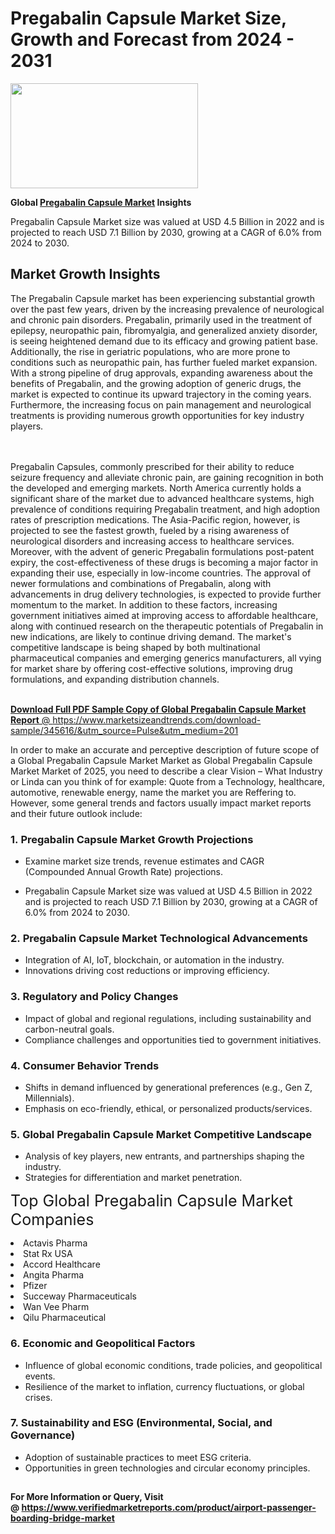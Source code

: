 <H1>Pregabalin Capsule Market Size, Growth and Forecast from 2024 - 2031</H1><img class="aligncenter size-medium wp-image-584254" src="https://thirdeyenews.in/wp-content/uploads/2024/09/Global-Market-Research-300x168.jpeg" alt="" width="300" height="168" /><p><strong>Global&nbsp;<a href="https://www.marketsizeandtrends.com/download-sample/345616/&amp;utm_source=Pulse&amp;utm_medium=201">Pregabalin Capsule Market</a> Insights</strong></p><p>Pregabalin Capsule Market size was valued at USD 4.5 Billion in 2022 and is projected to reach USD 7.1 Billion by 2030, growing at a CAGR of 6.0% from 2024 to 2030.</p><p><h2>Market Growth Insights</h2> <p>The Pregabalin Capsule market has been experiencing substantial growth over the past few years, driven by the increasing prevalence of neurological and chronic pain disorders. Pregabalin, primarily used in the treatment of epilepsy, neuropathic pain, fibromyalgia, and generalized anxiety disorder, is seeing heightened demand due to its efficacy and growing patient base. Additionally, the rise in geriatric populations, who are more prone to conditions such as neuropathic pain, has further fueled market expansion. With a strong pipeline of drug approvals, expanding awareness about the benefits of Pregabalin, and the growing adoption of generic drugs, the market is expected to continue its upward trajectory in the coming years. Furthermore, the increasing focus on pain management and neurological treatments is providing numerous growth opportunities for key industry players. <br> <a href="javascript:void(0)"></a> <br><br> <p>Pregabalin Capsules, commonly prescribed for their ability to reduce seizure frequency and alleviate chronic pain, are gaining recognition in both the developed and emerging markets. North America currently holds a significant share of the market due to advanced healthcare systems, high prevalence of conditions requiring Pregabalin treatment, and high adoption rates of prescription medications. The Asia-Pacific region, however, is projected to see the fastest growth, fueled by a rising awareness of neurological disorders and increasing access to healthcare services. Moreover, with the advent of generic Pregabalin formulations post-patent expiry, the cost-effectiveness of these drugs is becoming a major factor in expanding their use, especially in low-income countries. The approval of newer formulations and combinations of Pregabalin, along with advancements in drug delivery technologies, is expected to provide further momentum to the market. In addition to these factors, increasing government initiatives aimed at improving access to affordable healthcare, along with continued research on the therapeutic potentials of Pregabalin in new indications, are likely to continue driving demand. The market's competitive landscape is being shaped by both multinational pharmaceutical companies and emerging generics manufacturers, all vying for market share by offering cost-effective solutions, improving drug formulations, and expanding distribution channels. <br><br> <a href="javascript:void(0)"></p><p><span class=""><strong>Download Full PDF Sample Copy of Global Pregabalin Capsule Market Report</strong> @ <a href="https://www.marketsizeandtrends.com/download-sample/345616/&amp;utm_source=Pulse&amp;utm_medium=201" target="_blank">https://www.marketsizeandtrends.com/download-sample/345616/&amp;utm_source=Pulse&amp;utm_medium=201</a></span></p><p>In order to make an accurate and perceptive description of future scope of a Global&nbsp;Pregabalin Capsule Market Market as Global&nbsp;Pregabalin Capsule Market Market of 2025, you need to describe a clear Vision &ndash; What Industry or Linda can you think of for example: Quote from a Technology, healthcare, automotive, renewable energy, name the market you are Reffering to. However, some general trends and factors usually impact market reports and their future outlook include:</p><h3>1.&nbsp;<strong>Pregabalin Capsule Market Growth Projections</strong></h3><ul><li>Examine market size trends, revenue estimates and CAGR (Compounded Annual Growth Rate) projections.</li><li><p>Pregabalin Capsule Market size was valued at USD 4.5 Billion in 2022 and is projected to reach USD 7.1 Billion by 2030, growing at a CAGR of 6.0% from 2024 to 2030.</p></li></ul><h3>2.&nbsp;<strong>Pregabalin Capsule Market Technological Advancements</strong></h3><ul><li>Integration of AI, IoT, blockchain, or automation in the industry.</li><li>Innovations driving cost reductions or improving efficiency.</li></ul><h3>3.&nbsp;<strong>Regulatory and Policy Changes</strong></h3><ul><li>Impact of global and regional regulations, including sustainability and carbon-neutral goals.</li><li>Compliance challenges and opportunities tied to government initiatives.</li></ul><h3>4.&nbsp;<strong>Consumer Behavior Trends</strong></h3><ul><li>Shifts in demand influenced by generational preferences (e.g., Gen Z, Millennials).</li><li>Emphasis on eco-friendly, ethical, or personalized products/services.</li></ul><h3>5.&nbsp;<strong>Global Pregabalin Capsule Market Competitive Landscape</strong></h3><ul><li>Analysis of key players, new entrants, and partnerships shaping the industry.</li><li>Strategies for differentiation and market penetration.</li></ul><p data-pm-slice="1 1 []"><span style="color: inherit; font-family: inherit; font-size: 25px;">Top Global Pregabalin Capsule Market Companies</span></p><div class="" data-test-id=""><p><li>Actavis Pharma</li><li> Stat Rx USA</li><li> Accord Healthcare</li><li> Angita Pharma</li><li> Pfizer</li><li> Succeway Pharmaceuticals</li><li> Wan Vee Pharm</li><li> Qilu Pharmaceutical</li></p></div><h3>6.&nbsp;<strong>Economic and Geopolitical Factors</strong></h3><ul><li>Influence of global economic conditions, trade policies, and geopolitical events.</li><li>Resilience of the market to inflation, currency fluctuations, or global crises.</li></ul><h3>7.&nbsp;<strong>Sustainability and ESG (Environmental, Social, and Governance)</strong></h3><ul><li>Adoption of sustainable practices to meet ESG criteria.</li><li>Opportunities in green technologies and circular economy principles.</li></ul><h2><strong style="font-size: 14px;">For More Information or Query, Visit @&nbsp;</strong><a style="background-color: #ffffff; font-size: 14px;" href="https://www.marketsizeandtrends.com/report/pregabalin-capsule-market/" target="_blank">https://www.verifiedmarketreports.com/product/airport-passenger-boarding-bridge-market</a></h2>
